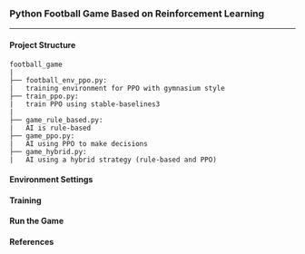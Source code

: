### Python Football Game Based on Reinforcement Learning
___
#### Project Structure
```text
football_game
|
├── football_env_ppo.py:  
|   training environment for PPO with gymnasium style
├── train_ppo.py: 
|   train PPO using stable-baselines3 
|
├── game_rule_based.py: 
|   AI is rule-based
├── game_ppo.py: 
|   AI using PPO to make decisions
├── game_hybrid.py: 
|   AI using a hybrid strategy (rule-based and PPO)
```

#### Environment Settings

#### Training

#### Run the Game

#### References